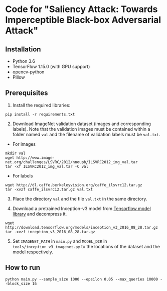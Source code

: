 # Code for "Saliency Attack: Towards Imperceptible Black-box Adversarial Attack"

## Installation
* Python 3.6
* TensorFlow 1.15.0 (with GPU support)
* opencv-python
* Pillow

## Prerequisites
1. Install the required libraries:
```angular2html
pip install -r requirements.txt
```

2. Download ImageNet validation dataset (images and corresponding labels). Note that the validation images must be contained within a folder named `val` and the filename of validation labels must be `val.txt`.
* For images
```
mkdir val
wget http://www.image-net.org/challenges/LSVRC/2012/nnoupb/ILSVRC2012_img_val.tar
tar -xf ILSVRC2012_img_val.tar -C val
```
* For labels
```
wget http://dl.caffe.berkeleyvision.org/caffe_ilsvrc12.tar.gz
tar -xvzf caffe_ilsvrc12.tar.gz val.txt
```

3. Place the directory `val` and the file `val.txt` in the same directory.

4. Download a pretrained Inception-v3 model from [Tensorflow model library](https://github.com/tensorflow/models/tree/master/research/slim) and decompress it.
```
wget http://download.tensorflow.org/models/inception_v3_2016_08_28.tar.gz
tar -xvzf inception_v3_2016_08_28.tar.gz
```

5. Set `IMAGENET_PATH` in `main.py` and `MODEL_DIR` in `tools/inception_v3_imagenet.py` to the locations of the dataset and the model respectively.

## How to run
```
python main.py --sample_size 1000 --epsilon 0.05 --max_queries 10000 --block_size 16
```